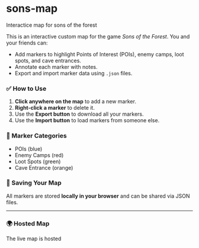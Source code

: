 # sons-map
Interactice map for sons of the forest

This is an interactive custom map for the game *Sons of the Forest*. You and your friends can:

- Add markers to highlight Points of Interest (POIs), enemy camps, loot spots, and cave entrances.
- Annotate each marker with notes.
- Export and import marker data using `.json` files.

### ✅ How to Use

1. **Click anywhere on the map** to add a new marker.
2. **Right-click a marker** to delete it.
3. Use the **Export button** to download all your markers.
4. Use the **Import button** to load markers from someone else.

### 📁 Marker Categories

- POIs (blue)
- Enemy Camps (red)
- Loot Spots (green)
- Cave Entrance (orange)

### 💾 Saving Your Map

All markers are stored **locally in your browser** and can be shared via JSON files.

---

### 🌍 Hosted Map

The live map is hosted
